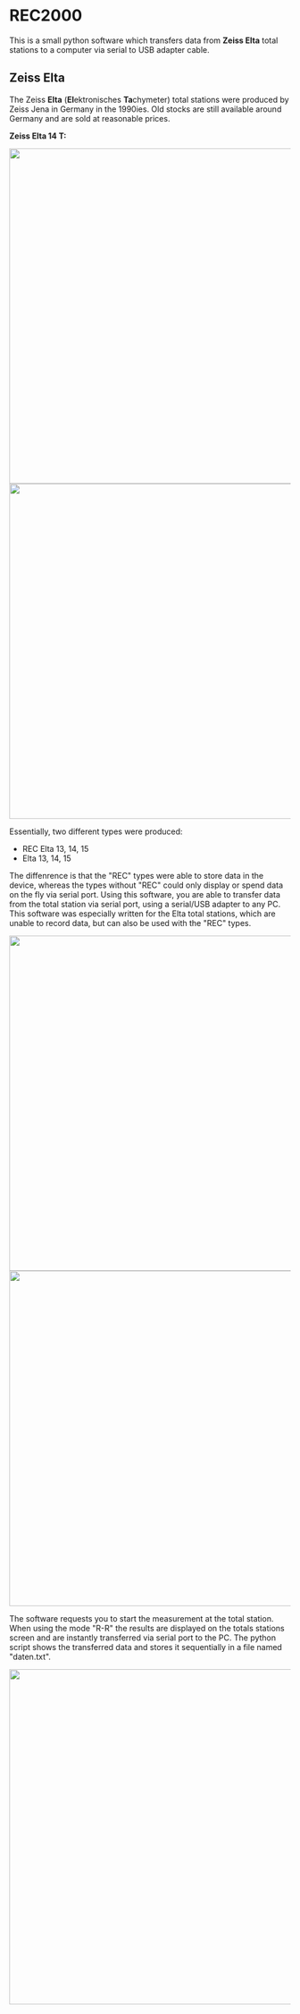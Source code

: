 # REC2000

This is a small python software which transfers data from **Zeiss Elta** total stations to a computer via serial to USB adapter cable.

## Zeiss Elta

The Zeiss **Elta** (**El**ektronisches **Ta**chymeter) total stations were produced by Zeiss Jena in Germany in the 1990ies. Old stocks are still available around Germany and are sold at reasonable prices. 

**Zeiss Elta 14 T:**

<img src="https://user-images.githubusercontent.com/21182528/43457628-c24ef85a-94c7-11e8-8437-6579f97467b9.jpg" width="600">
<img src="https://user-images.githubusercontent.com/21182528/43457631-c29458aa-94c7-11e8-9215-6e89003002eb.jpg" width="600">

Essentially, two different types were produced:
* REC Elta 13, 14, 15
* Elta 13, 14, 15

The diffenrence is that the "REC" types were able to store data in the device, whereas the types without "REC" could only display or spend data on the fly via serial port.
Using this software, you are able to transfer data from the total station via serial port, using a serial/USB adapter to any PC. This software was especially written for the Elta total stations, which are unable to record data, but can also be used with the "REC" types.

<img src="https://user-images.githubusercontent.com/21182528/43457630-c2737a54-94c7-11e8-88a5-0b3ea92c1d0a.jpg" width="600">
<img src="https://user-images.githubusercontent.com/21182528/43457633-c2cf9852-94c7-11e8-8f5d-4bac579b5ec2.jpg" width="600">

The software requests you to start the measurement at the total station. When using the mode "R-R" the results are displayed on the totals stations screen and are instantly transferred via serial port to the PC. The python script shows the transferred data and stores it sequentially in a file named "daten.txt".

<img src="https://user-images.githubusercontent.com/21182528/43457794-47bc672a-94c8-11e8-826f-2f7dfe7a440a.jpg" width="600">
